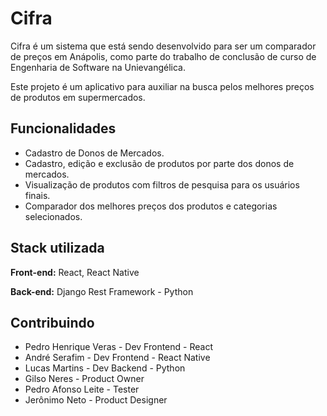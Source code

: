 # Cifra

Cifra é um sistema que está sendo desenvolvido para ser um comparador de preços em Anápolis, como parte do trabalho de conclusão de curso de Engenharia de Software na Unievangélica.

Este projeto é um aplicativo para auxiliar na busca pelos melhores preços de produtos em supermercados.


## Funcionalidades
- Cadastro de Donos de Mercados.
- Cadastro, edição e exclusão de produtos por parte dos donos de mercados.
- Visualização de produtos com filtros de pesquisa para os usuários finais.
- Comparador dos melhores preços dos produtos e categorias selecionados.

## Stack utilizada

**Front-end:** React, React Native

**Back-end:** Django Rest Framework - Python


## Contribuindo

- Pedro Henrique Veras - Dev Frontend - React
- André Serafim - Dev Frontend - React Native
- Lucas Martins - Dev Backend - Python
- Gilso Neres - Product Owner
- Pedro Afonso Leite - Tester
- Jerônimo Neto - Product Designer
